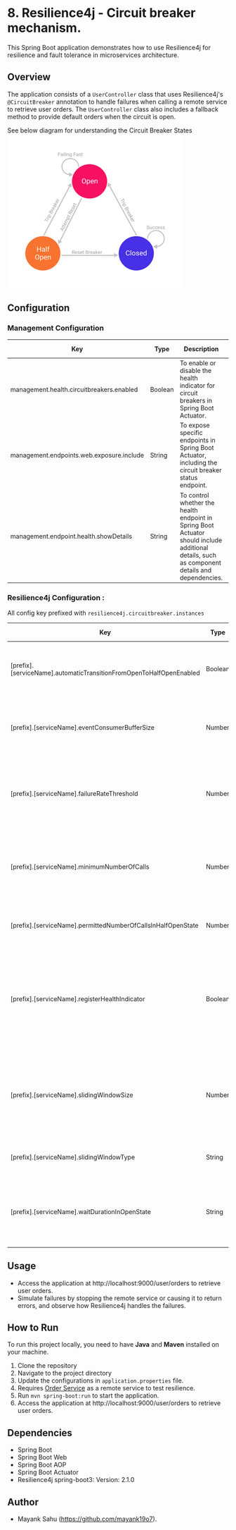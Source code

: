 # 8. Resilience4j - Circuit breaker mechanism.

This Spring Boot application demonstrates how to use Resilience4j for resilience and fault tolerance in microservices
architecture.

## Overview

The application consists of a `UserController` class that uses Resilience4j's `@CircuitBreaker` annotation to handle
failures when calling a remote service to retrieve user orders. The `UserController` class also includes a fallback method
to provide default orders when the circuit is open.

See below diagram for understanding the Circuit Breaker States
<br/>
<img height="350" src="./src/main/resources/img.png" width="400"/>

## Configuration

### Management Configuration

| Key                                       | Type    | Description                                                                                                                                   | Default Value / Example                                   |
|-------------------------------------------|---------|-----------------------------------------------------------------------------------------------------------------------------------------------|-----------------------------------------------------------|
| management.health.circuitbreakers.enabled | Boolean | To enable or disable the health indicator for circuit breakers in Spring Boot Actuator.                                                       | true                                                      | 
| management.endpoints.web.exposure.include | String  | To expose specific endpoints in Spring Boot Actuator, including the circuit breaker status endpoint.                                          | ex: health,circuitbreakers                                |
| management.endpoint.health.showDetails    | String  | To control whether the health endpoint in Spring Boot Actuator should include additional details, such as component details and dependencies. | Possible values: never, when_authorized (Default), always |

### Resilience4j Configuration : 

All config key prefixed with `resilience4j.circuitbreaker.instances`

| Key                                                                 | Type    | Description                                                                                                                                                                                  | Default Value / Example                                                                                                                                                                        |
|---------------------------------------------------------------------|---------|----------------------------------------------------------------------------------------------------------------------------------------------------------------------------------------------|------------------------------------------------------------------------------------------------------------------------------------------------------------------------------------------------|
| [prefix].[serviceName].automaticTransitionFromOpenToHalfOpenEnabled | Boolean | Controls whether the circuit breaker automatically transitions from the open to the half-open state after the `waitDurationInOpenState` has elapsed.                                         | false                                                                                                                                                                                          |
| [prefix].[serviceName].eventConsumerBufferSize                      | Number  | To configure the size of the ring buffer used by the circuit breaker to track events. This buffer is used to record the outcomes of calls (successes, failures, etc.).                       | 100                                                                                                                                                                                            |
| [prefix].[serviceName].failureRateThreshold                         | Number  | Specifies the threshold percentage for the failure rate at which the circuit breaker should open.                                                                                            | ex: 50, indicating that if more than 50% of calls to the protected resource fail, the circuit breaker will open.                                                                               |
| [prefix].[serviceName].minimumNumberOfCalls                         | Number  | Specifies the minimum number of calls that must be made to the protected resource before the circuit breaker can calculate the failure rate and decide whether to open or close the circuit. | ex: 10, indicating that at least 10 calls must be made to the protected resource before the circuit breaker can make a decision.                                                               |
| [prefix].[serviceName].permittedNumberOfCallsInHalfOpenState        | Number  | Specifies the maximum number of calls that are permitted in the half-open state.                                                                                                             | ex: 3,  indicating that only 3 calls are permitted in the half-open state.                                                                                                                     |
| [prefix].[serviceName].registerHealthIndicator                      | Boolean | Determines whether a health indicator bean should be registered with the Spring ApplicationContext                                                                                           | ex: true, indicating that the health indicator bean should be registered. This allows you to monitor the status of the circuit breaker using Spring Boot Actuator's /actuator/health endpoint. |
| [prefix].[serviceName].slidingWindowSize                            | Number  | Defines the number of function calls that are considered for calculating the error rate and determining if the circuit breaker should open or close.                                         | ex: 10, meaning that the circuit breaker will consider the outcomes of the last 10 function calls when calculating the error rate.                                                             |
| [prefix].[serviceName].slidingWindowType                            | String  | Type of sliding window used for tracking function call outcomes.                                                                                                                             | Possible values: COUNT_BASED or TIME_BASED.                                                                                                                                                    |
| [prefix].[serviceName].waitDurationInOpenState                      | String  | Specifies the duration for which the circuit breaker should stay in the open state before transitioning to the half-open state.                                                              | ex: 5s, indicating that the circuit breaker will stay open for 5 seconds before transitioning to the half-open state.                                                                          |

## Usage

- Access the application at http://localhost:9000/user/orders to retrieve user orders.
- Simulate failures by stopping the remote service or causing it to return errors, and observe how Resilience4j handles the failures.

## How to Run

To run this project locally, you need to have **Java** and **Maven** installed on your machine.

1. Clone the repository
2. Navigate to the project directory
3. Update the configurations in `application.properties` file.
4. Requires [Order Service](../OrderService/README.md) as a remote service to test resilience.
5. Run `mvn spring-boot:run` to start the application.
6. Access the application at http://localhost:9000/user/orders to retrieve user orders.

## Dependencies

- Spring Boot
- Spring Boot Web
- Spring Boot AOP
- Spring Boot Actuator
- Resilience4j spring-boot3: Version: 2.1.0

## Author

- Mayank Sahu (https://github.com/mayank19o7).

